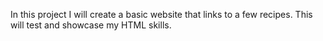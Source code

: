 In this project I will create a basic website that links to a few recipes. This will test and showcase my HTML skills.